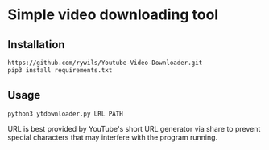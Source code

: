# Simple video downloading tool


## Installation
```bash
https://github.com/rywils/Youtube-Video-Downloader.git
pip3 install requirements.txt
```

## Usage

```
python3 ytdownloader.py URL PATH
```


URL is best provided by YouTube's short URL generator via share to prevent special characters that may interfere with the program running.
